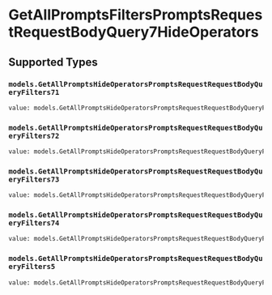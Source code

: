 # GetAllPromptsFiltersPromptsRequestRequestBodyQuery7HideOperators


## Supported Types

### `models.GetAllPromptsHideOperatorsPromptsRequestRequestBodyQueryFilters71`

```python
value: models.GetAllPromptsHideOperatorsPromptsRequestRequestBodyQueryFilters71 = /* values here */
```

### `models.GetAllPromptsHideOperatorsPromptsRequestRequestBodyQueryFilters72`

```python
value: models.GetAllPromptsHideOperatorsPromptsRequestRequestBodyQueryFilters72 = /* values here */
```

### `models.GetAllPromptsHideOperatorsPromptsRequestRequestBodyQueryFilters73`

```python
value: models.GetAllPromptsHideOperatorsPromptsRequestRequestBodyQueryFilters73 = /* values here */
```

### `models.GetAllPromptsHideOperatorsPromptsRequestRequestBodyQueryFilters74`

```python
value: models.GetAllPromptsHideOperatorsPromptsRequestRequestBodyQueryFilters74 = /* values here */
```

### `models.GetAllPromptsHideOperatorsPromptsRequestRequestBodyQueryFilters5`

```python
value: models.GetAllPromptsHideOperatorsPromptsRequestRequestBodyQueryFilters5 = /* values here */
```


